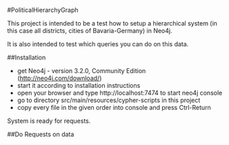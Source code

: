 #PoliticalHierarchyGraph

This project is intended to be a test how to setup a hierarchical system
(in this case all districts, cities of Bavaria-Germany) in Neo4j.

It is also intended to test which queries you can do on this data.

##Installation
* get Neo4j - version 3.2.0, Community Edition (http://neo4j.com/download/)
* start it according to installation instructions
* open your browser and type http://localhost:7474 to start neo4j console
* go to directory src/main/resources/cypher-scripts in this project
* copy every file in the given order into console and press Ctrl-Return

System is ready for requests.

##Do Requests on data